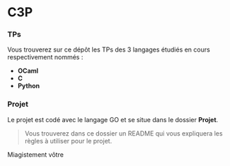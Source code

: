# C3P

### TPs

Vous trouverez sur ce dépôt les TPs des 3 langages étudiés en cours respectivement nommés :
  - **OCaml**
  - **C**
  - **Python**
  
### Projet

Le projet est codé avec le langage GO et se situe dans le dossier **Projet**.
> Vous trouverez dans ce dossier un README qui vous expliquera les règles à utiliser pour le projet.

Miagistement vôtre
